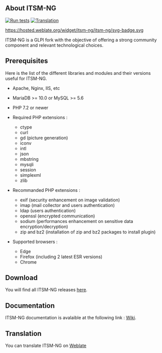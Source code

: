 ## About ITSM-NG

[![Run tests](https://github.com/itsmng/itsm-ng/actions/workflows/ci.yml/badge.svg?branch=itsm_2.0.0)](https://github.com/itsmng/itsm-ng/actions/workflows/ci.yml)
[![Translation](https://hosted.weblate.org/widget/itsm-ng/itsm-ng/svg-badge.svg)](https://hosted.weblate.org/projects/itsm-ng/itsm-ng)


https://hosted.weblate.org/widget/itsm-ng/itsm-ng/svg-badge.svg

ITSM-NG is a GLPI fork with the objective of offering a strong community component and relevant technological choices.

## Prerequisites

Here is the list of the different libraries and modules and their versions useful for ITSM-NG.

* Apache, Nginx, IIS, etc
* MariaDB >= 10.0 or MySQL >= 5.6
* PHP 7.2 or newer
* Required PHP extensions :
    - ctype
    - curl
    - gd (picture generation)
    - iconv
    - intl
    - json
    - mbstring
    - mysqli
    - session
    - simplexml
    - zlib

* Recommanded PHP extensions :
    - exif (security enhancement on image validation)
    - imap (mail collector and users authentication)
    - ldap (users authentication)
    - openssl (encrypted communication)
    - sodium (performances enhancement on sensitive data encryption/decryption)
    - zip and bz2 (installation of zip and bz2 packages to install plugin)

* Supported browsers : 
    - Edge
    - Firefox (including 2 latest ESR versions)
    - Chrome

## Download

You will find all ITSM-NG releases [here](https://github.com/itsmng/itsm-ng/releases).

## Documentation

ITSM-NG documentation is avalaible at the following link : [Wiki](https://wiki.itsm-ng.org/).

## Translation

You can translate ITSM-NG on [Weblate](https://hosted.weblate.org/projects/itsm-ng/itsm-ng/)
